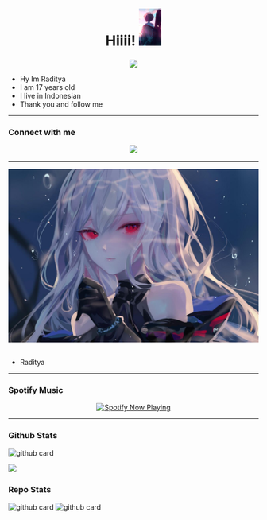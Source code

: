 <h1 align="center">Hiiii! <img src="https://github.com/Drz103/Drz103/blob/main/wibu.jpg" style="border-radius:5;" width="45px" alt=""><br></h1>
<p align="center">
<a href="https://youtube.com/c/radbotz"><img align="center" height="auto" src="https://github.com/Drz103/Drz103/blob/main/radbotz.gif"/></a>

<p align="center">

- Hy Im Raditya
- I am 17 years old
- I live in Indonesian
- Thank you and follow me


------

### Connect with me 
<p align="center">
  <a href="https://wa.me/62858929626673"><img src="https://img.shields.io/badge/WhatsApp-25D366?style=for-the-badge&logo=whatsapp&logoColor=white" /><br>

  
------

<p align="center">
<a href="https://youtube.com/c/radbotz"><img align="center" height="auto" src="https://github.com/Drz103/Drz103/blob/main/radbotz.jpg"/></a><br><br>
<p align="center">

- Raditya

------

### Spotify Music

<p align="center">
  <a href="https://open.spotify.com/track/4bNvS25ZVMCvLHEUV87mp4?si=yb1PaPVnRgiTYedy8r6i_g&utm_source=copy-link&context=spotify%3Aplaylist%3A37i9dQZF1EIVoBTSiHHsdx&dl_branch=1" target="_blank"><img src="https://now-playing-on-spotify.vercel.app/api/spotify" alt="Spotify Now Playing" width="350"/></a>
</p>

------
 
### Github Stats 

![github card](https://github-readme-stats.vercel.app/api?username=Drz103&show_icons=true&theme=radical)

![](https://github-profile-summary-cards.vercel.app/api/cards/profile-details?username=Drz103&theme=monokai)

### Repo Stats 

![github card](https://github-readme-stats.vercel.app/api/pin/?username=Drz103&repo=RadBot&theme=dark)
![github card](https://github-readme-stats.vercel.app/api/pin/?username=Drz103&repo=radbotz-MD&theme=dark)
